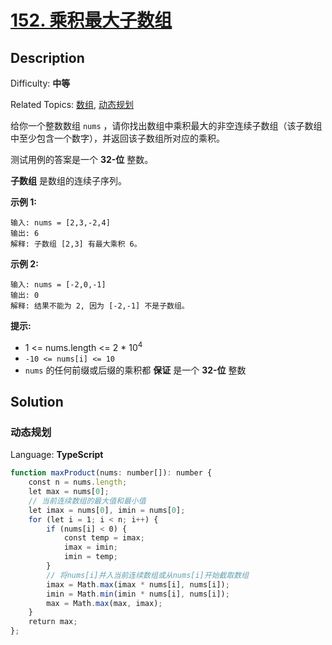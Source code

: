 # [152\. 乘积最大子数组](https://leetcode.cn/problems/maximum-product-subarray/)

## Description

Difficulty: **中等**  

Related Topics: [数组](https://leetcode.cn/tag/array/), [动态规划](https://leetcode.cn/tag/dynamic-programming/)

给你一个整数数组 `nums` ，请你找出数组中乘积最大的非空连续子数组（该子数组中至少包含一个数字），并返回该子数组所对应的乘积。

测试用例的答案是一个 **32-位** 整数。

**子数组** 是数组的连续子序列。

**示例 1:**

```
输入: nums = [2,3,-2,4]
输出: 6
解释: 子数组 [2,3] 有最大乘积 6。
```

**示例 2:**

```
输入: nums = [-2,0,-1]
输出: 0
解释: 结果不能为 2, 因为 [-2,-1] 不是子数组。
```

**提示:**

* 1 <= nums.length <= 2 * 10<sup>4</sup>
* `-10 <= nums[i] <= 10`
* `nums` 的任何前缀或后缀的乘积都 **保证** 是一个 **32-位** 整数

## Solution

### 动态规划

Language: **TypeScript**

```typescript
function maxProduct(nums: number[]): number {
    const n = nums.length;
    let max = nums[0];
    // 当前连续数组的最大值和最小值
    let imax = nums[0], imin = nums[0];
    for (let i = 1; i < n; i++) {
        if (nums[i] < 0) {
            const temp = imax;
            imax = imin;
            imin = temp;
        }
        // 将nums[i]并入当前连续数组或从nums[i]开始截取数组
        imax = Math.max(imax * nums[i], nums[i]);
        imin = Math.min(imin * nums[i], nums[i]);
        max = Math.max(max, imax);
    }
    return max;
};
```
